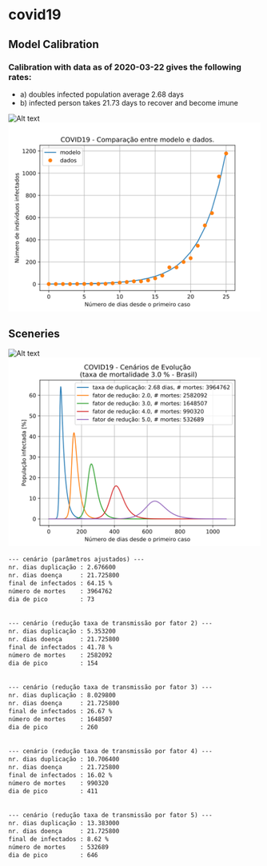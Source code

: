# covid19


## Model Calibration

### Calibration with data as of 2020-03-22 gives the following rates:
* a) doubles infected population average 2.68 days
* b) infected person takes 21.73 days to recover and become imune

![Alt text](Calibration)
<img src="./analysis/model-data-comparison.svg">

## Sceneries

![Alt text](Sceneries)
<img src="./analysis/sceneries.svg">

    --- cenário (parâmetros ajustados) ---
    nr. dias duplicação : 2.676600
    nr. dias doença     : 21.725800
    final de infectados : 64.15 %
    número de mortes    : 3964762
    dia de pico         : 73


    --- cenário (redução taxa de transmissão por fator 2) ---
    nr. dias duplicação : 5.353200
    nr. dias doença     : 21.725800
    final de infectados : 41.78 %
    número de mortes    : 2582092
    dia de pico         : 154


    --- cenário (redução taxa de transmissão por fator 3) ---
    nr. dias duplicação : 8.029800
    nr. dias doença     : 21.725800
    final de infectados : 26.67 %
    número de mortes    : 1648507
    dia de pico         : 260


    --- cenário (redução taxa de transmissão por fator 4) ---
    nr. dias duplicação : 10.706400
    nr. dias doença     : 21.725800
    final de infectados : 16.02 %
    número de mortes    : 990320
    dia de pico         : 411


    --- cenário (redução taxa de transmissão por fator 5) ---
    nr. dias duplicação : 13.383000
    nr. dias doença     : 21.725800
    final de infectados : 8.62 %
    número de mortes    : 532689
    dia de pico         : 646
